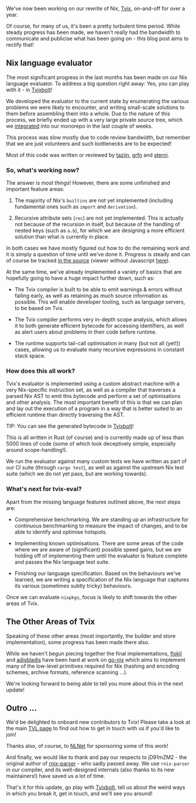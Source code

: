 We've now been working on our rewrite of Nix, [Tvix][], on-and-off for
over a year.

Of course, for many of us, it's been a pretty turbulent time period.
While steady progress has been made, we haven't really had the
bandwidth to communicate and publicise what has been going on - this
blog post aims to rectify that!

## Nix language evaluator

The most significant progress in the last months has been made on our
Nix language evaluator. To address a big question right away: Yes, you
can play with it - in [Tvixbolt][]!

We developed the evaluator to the current state by enumerating the
various problems we were likely to encounter, and writing small-scale
solutions to them before assembling them into a whole. Due to the
nature of this process, we briefly ended up with a very large private
source tree, which we [integrated]() into our monorepo in the last
couple of weeks.

This process was slow mostly due to code review bandwidth, but
remember that we are just volunteers and such bottlenecks are to be
expected!

Most of this code was written or reviewed by [tazjin][], [grfn][]
and [sterni][].

### So, what's working now?

The answer is *most things*! However, there are some unfinished and
important feature areas:

1. The majority of Nix's `builtins` are not yet implemented (including
   fundamental ones such as `import` and `derivation`).

2. Recursive attribute sets (`rec`) are not yet implemented. This is
   actually not because of the recursion in itself, but because of the
   handling of nested keys (such as `a.b`), for which we are designing
   a more efficient solution than what is currently in place.

In both cases we have mostly figured out how to do the remaining work
and it is simply a question of time until we've done it. Progress is
steady and can of course be tracked [in the source][src] (viewer
without Javascript [here][src-noscript]).

At the same time, we've already implemented a variety of basics that
are hopefully going to have a huge impact further down, such as:

* The Tvix compiler is built to be able to emit warnings & errors
  without failing early, as well as retaining as much source
  information as possible. This will enable developer tooling, such as
  language servers, to be based on Tvix.

* The Tvix compiler performs very in-depth scope analysis, which
  allows it to both generate efficient bytecode for accessing
  identifiers, as well as alert users about problems in their code
  before runtime.

* The runtime supports tail-call optimisation in many (but not all
  (yet!)) cases, allowing us to evaluate many recursive expressions in
  constant stack space.

### How does this all work?

Tvix's evaluator is implemented using a custom abstract machine with a
very Nix-specific instruction set, as well as a compiler that
traverses a parsed Nix AST to emit this bytecode and perform a set of
optimisations and other analysis. The most important benefit of this
is that we can plan and lay out the execution of a program in a way
that is better suited to an efficient runtime than directly traversing
the AST.

TIP: You can see the generated bytecode in [Tvixbolt][]!

This is all written in Rust (of course) and is currently made up of
less than 5000 lines of code (some of which look deceptively simple,
especially around scope-handling!).

We run the evaluator against many custom tests we have written as part
of our CI suite (through `cargo test`), as well as against the
upstream Nix test suite (which we do not yet pass, but are working
towards).

### What's next for tvix-eval?

Apart from the missing language features outlined above, the next
steps are:

* Comprehensive benchmarking. We are standing up an infrastructure for
  continuous benchmarking to measure the impact of changes, and to be
  able to identify and optimise hotspots.

* Implementing known optimisations. There are some areas of the code
  where we are aware of (significant) possible speed gains, but we are
  holding off of implementing them until the evaluator is feature
  complete and passes the Nix language test suite.

* Finishing our language specification. Based on the behaviours we've
  learned, we are writing a specification of the Nix language that
  captures its various (sometimes subtly tricky) behaviours.

Once we can evaluate `nixpkgs`, focus is likely to shift towards the
other areas of Tvix.

## The Other Areas of Tvix

Speaking of these other areas (most importantly, the builder and store
implementation), some progress has been made there also.

While we haven't begun piecing together the final implementations,
[flokli][] and [adisbladis][] have been hard at work on [go-nix][]
which aims to implement many of the low-level primitives required for
Nix (hashing and encoding schemes, archive formats, reference scanning
...).

We're looking forward to being able to tell you more about this in the
next update!

## Outro ...

We'd be delighted to onboard new contributors to Tvix! Please take a
look at the main [TVL page](https://tvl.fyi) to find out how to get in
touch with us if you'd like to join!

Thanks also, of course, to [NLNet](https://nlnet.nl/) for sponsoring
some of this work!

And finally, we would like to thank and pay our respects to jD91mZM2 -
the original author of
[rnix-parser](https://github.com/nix-community/rnix-parser) - who
sadly passed away. We use `rnix-parser` in our compiler, and its
well-designed internals (also thanks to its new maintainers!) have
saved us a lot of time.

That's it for this update, go play with [Tvixbolt][], tell us about
the weird ways in which you break it, get in touch, and we'll see you
around!

[Tvix]: https://tvl.fyi/blog/rewriting-nix
[Tvixbolt]: https://tvixbolt.tvl.su
[integrated]: https://cl.tvl.fyi/q/status:merged+%2522tvix/eval%2522+mergedbefore:2022-09-09
[src]: https://cs.tvl.fyi/depot/-/tree/tvix/eval
[src-noscript]: https://code.tvl.fyi/tree/tvix/eval
[tazjin]: https://tazj.in
[grfn]: https://gws.fyi/
[sterni]: https://github.com/sternenseemann
[go-nix]: https://github.com/nix-community/go-nix
[flokli]: https://github.com/flokli
[adisbladis]: https://github.com/adisbladis
